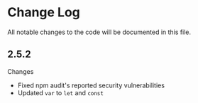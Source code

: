 # Change Log

All notable changes to the code will be documented in this file.

## 2.5.2

Changes

- Fixed npm audit's reported security vulnerabilities
- Updated `var` to `let` and `const`
